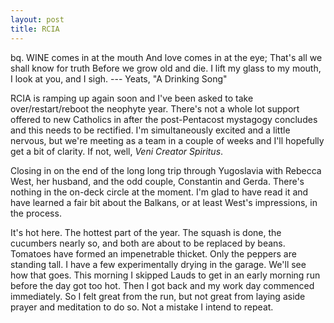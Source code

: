 ```yaml
---
layout: post
title: RCIA
---
```

bq. WINE comes in at the mouth
And love comes in at the eye;
That's all we shall know for truth
Before we grow old and die.
I lift my glass to my mouth,
I look at you, and I sigh.
--- Yeats, "A Drinking Song"

RCIA is ramping up again soon and I've been asked to take over/restart/reboot
the neophyte year. There's not a whole lot support offered to new Catholics in
after the post-Pentacost mystagogy concludes and this needs to be rectified. I'm
simultaneously excited and a little nervous, but we're meeting as a team in a
couple of weeks and I'll hopefully get a bit of clarity. If not, well, _Veni
Creator Spiritus_.

Closing in on the end of the long long trip through Yugoslavia with Rebecca
West, her husband, and the odd couple, Constantin and Gerda. There's nothing in
the on-deck circle at the moment. I'm glad to have read it and have learned a
fair bit about the Balkans, or at least West's impressions, in the process.

It's hot here. The hottest part of the year. The squash is done, the
cucumbers nearly so, and both are about to be replaced by beans.  Tomatoes have 
formed an impenetrable thicket. Only the peppers are standing tall. I have a few
experimentally drying in the garage. We'll see how that goes. This morning I
skipped Lauds to get in an early morning run before the day got too hot. Then I
got back and my work day commenced immediately. So I felt great from the run,
but not great from laying aside prayer and meditation to do so. Not a mistake I
intend to repeat. 
